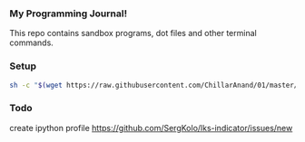 ### My Programming Journal!

This repo contains sandbox programs, dot files and other terminal commands.


### Setup

```sh
sh -c "$(wget https://raw.githubusercontent.com/ChillarAnand/01/master/ubuntu/bin/start.sh -O -)"
```

### Todo

create  ipython profile
https://github.com/SergKolo/lks-indicator/issues/new
